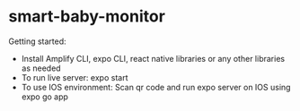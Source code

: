 # smart-baby-monitor
Getting started:
- Install Amplify CLI, expo CLI, react native libraries or any other libraries as needed
- To run live server: expo start
- To use IOS environment: Scan qr code and run expo server on IOS using expo go app
